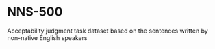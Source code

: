 # NNS-500
Acceptability judgment task dataset based on the sentences written by non-native English speakers 
